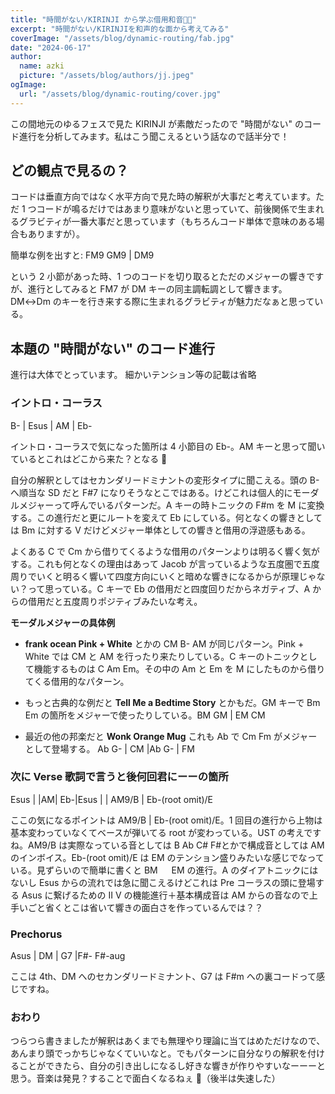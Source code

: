```yaml
---
title: "時間がない/KIRINJI から学ぶ借用和音🧑‍💻"
excerpt: "時間がない/KIRINJIを和声的な面から考えてみる"
coverImage: "/assets/blog/dynamic-routing/fab.jpg"
date: "2024-06-17"
author:
  name: azki
  picture: "/assets/blog/authors/jj.jpeg"
ogImage:
  url: "/assets/blog/dynamic-routing/cover.jpg"
---
```


この間地元のゆるフェスで見た KIRINJI が素敵だったので "時間がない" のコード進行を分析してみます。私はこう聞こえるという話なので話半分で！

## どの観点で見るの？

コードは垂直方向ではなく水平方向で見た時の解釈が大事だと考えています。ただ 1 つコードが鳴るだけではあまり意味がないと思っていて、前後関係で生まれるグラビティが一番大事だと思っています（もちろんコード単体で意味のある場合もありますが）。

簡単な例を出すと: FM9 GM9 | DM9

という 2 小節があった時、1 つのコードを切り取るとただのメジャーの響きですが、進行としてみると FM7 が DM キーの同主調転調として響きます。DM↔︎Dm のキーを行き来する際に生まれるグラビティが魅力だなぁと思っている。

## 本題の "時間がない" のコード進行

進行は大体でとっています。
細かいテンション等の記載は省略

### イントロ・コーラス

B- | Esus | AM | Eb-

イントロ・コーラスで気になった箇所は 4 小節目の Eb-。AM キーと思って聞いているとこれはどこから来た？となる 🥺

自分の解釈としてはセカンダリードミナントの変形タイプに聞こえる。頭の B- へ順当な SD だと F#7 になりそうなとこではある。けどこれは個人的にモーダルメジャーって呼んでいるパターンだ。A キーの時トニックの F#m を M に変換する。この進行だと更にルートを変えて Eb にしている。何となくの響きとしては Bm に対する V だけどメジャー単体としての響きと借用の浮遊感もある。

よくある C で Cm から借りてくるような借用のパターンよりは明るく響く気がする。これも何となくの理由はあって Jacob が言っているような五度圏で五度周りでいくと明るく響いて四度方向にいくと暗めな響きになるからが原理じゃない？って思っている。C キーで Eb の借用だと四度回りだからネガティブ、A からの借用だと五度周りポジティブみたいな考え。

**モーダルメジャーの具体例**

- **frank ocean Pink + White** とかの CM B- AM が同じパターン。Pink + White では CM と AM を行ったり来たりしている。C キーのトニックとして機能するものは C Am Em。その中の Am と Em を M にしたものから借りてくる借用的なパターン。
- もっと古典的な例だと **Tell Me a Bedtime Story** とかもだ。GM キーで Bm Em の箇所をメジャーで使ったりしている。BM GM | EM CM

- 最近の他の邦楽だと **Wonk Orange Mug** これも Ab で Cm Fm がメジャーとして登場する。
  Ab G- | CM |Ab G- | FM

### **次に Verse 歌詞で言うと後何回君にーーの箇所**

Esus | |AM| Eb-|Esus | | AM9/B | Eb-(root omit)/E

ここの気になるポイントは AM9/B | Eb-(root omit)/E。1 回目の進行から上物は基本変わっていなくてベースが弾いてる root が変わっている。UST の考えですね。AM9/B は実際なっている音としては B Ab C# F#とかで構成音としては AM のインボイス。Eb-(root omit)/E は EM のテンション盛りみたいな感じでなっている。見ずらいので簡単に書くと BM 　 EM の進行。A のダイアトニックにはないし Esus からの流れでは急に聞こえるけどこれは Pre コーラスの頭に登場する Asus に繋げるための II V の機能進行＋基本構成音は AM からの音なので上手いごと省くとこは省いて響きの面白さを作っているんでは？？

### **Prechorus**

Asus | DM | G7 |F#- F#-aug

ここは 4th、DM へのセカンダリードミナント、G7 は F#m への裏コードって感じですね。

### **おわり**

つらつら書きましたが解釈はあくまでも無理やり理論に当てはめただけなので、あんまり頭でっかちじゃなくていいなと。でもパターンに自分なりの解釈を付けることができたら、自分の引き出しになるし好きな響きが作りやすいなーーーと思う。音楽は発見？することで面白くなるねぇ 🥺（後半は失速した）
